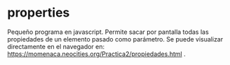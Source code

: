 # properties
Pequeño programa en javascript. Permite sacar por pantalla todas las propiedades de un elemento pasado como parámetro. Se puede visualizar directamente en el navegador en: https://momenaca.neocities.org/Practica2/propiedades.html .
